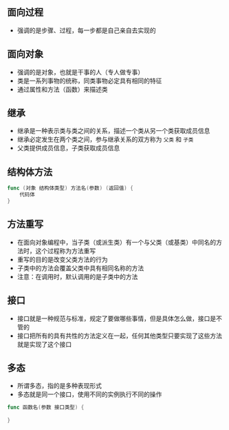 ## 面向过程
- 强调的是步骤、过程，每一步都是自己亲自去实现的

## 面向对象
- 强调的是对象，也就是干事的人（专人做专事）
- 类是一系列事物的统称，同类事物必定具有相同的特征
- 通过属性和方法（函数）来描述类

## 继承
- 继承是一种表示类与类之间的关系，描述一个类从另一个类获取成员信息
- 继承必定发生在两个类之间，参与继承关系的双方称为 `父类` 和 `子类`
- 父类提供成员信息，子类获取成员信息

## 结构体方法
```go
func (对象 结构体类型) 方法名(参数) (返回值) {
	代码体
}
```

## 方法重写
- 在面向对象编程中，当子类（或派生类）有一个与父类（或基类）中同名的方法时，这个过程称为方法重写
- 重写的目的是改变父类方法的行为
- 子类中的方法会覆盖父类中具有相同名称的方法
- 注意：在调用时，默认调用的是子类中的方法

## 接口
- 接口就是一种规范与标准，规定了要做哪些事情，但是具体怎么做，接口是不管的
- 接口把所有的具有共性的方法定义在一起，任何其他类型只要实现了这些方法就是实现了这个接口

## 多态
- 所谓多态，指的是多种表现形式
- 多态就是同一个接口，使用不同的实例执行不同的操作

```go
func 函数名(参数 接口类型) {
	
}
```
